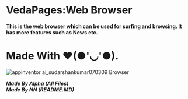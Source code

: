 # VedaPages:Web Browser
<b>This is the web browser which can be used for surfing and browsing. It has more features such as News etc.</b>
<br>
 # Made With ❤(●'◡'●).
 <!--<i>By Sattu.</i>-->

![appinventor ai_sudarshankumar070309 Browser](https://github.com/Alpha8092/The-Explorer/assets/152071712/5d74f415-a53a-49c0-89ac-584abd3d8182)



<b><i>Made By Alpha (All Files)</i>
<br>
<i>Made By NN (README.MD)</i></b>
